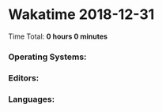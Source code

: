 # Wakatime 2018-12-31

Time Total: **0 hours 0 minutes**

### Operating Systems:

### Editors:

### Languages:

